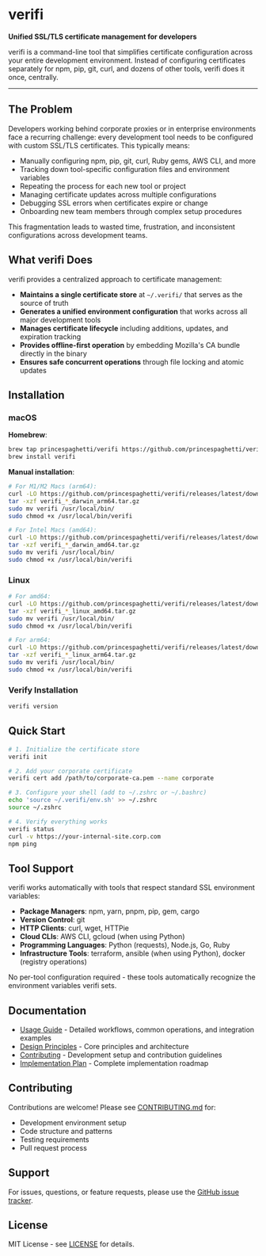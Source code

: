 # verifi

**Unified SSL/TLS certificate management for developers**

verifi is a command-line tool that simplifies certificate configuration across your entire development environment. Instead of configuring certificates separately for npm, pip, git, curl, and dozens of other tools, verifi does it once, centrally.

---

## The Problem

Developers working behind corporate proxies or in enterprise environments face a recurring challenge: every development tool needs to be configured with custom SSL/TLS certificates. This typically means:

- Manually configuring npm, pip, git, curl, Ruby gems, AWS CLI, and more
- Tracking down tool-specific configuration files and environment variables
- Repeating the process for each new tool or project
- Managing certificate updates across multiple configurations
- Debugging SSL errors when certificates expire or change
- Onboarding new team members through complex setup procedures

This fragmentation leads to wasted time, frustration, and inconsistent configurations across development teams.

## What verifi Does

verifi provides a centralized approach to certificate management:

- **Maintains a single certificate store** at `~/.verifi/` that serves as the source of truth
- **Generates a unified environment configuration** that works across all major development tools
- **Manages certificate lifecycle** including additions, updates, and expiration tracking
- **Provides offline-first operation** by embedding Mozilla's CA bundle directly in the binary
- **Ensures safe concurrent operations** through file locking and atomic updates

## Installation

### macOS

**Homebrew**:
```bash
brew tap princespaghetti/verifi https://github.com/princespaghetti/verifi
brew install verifi
```

**Manual installation**:
```bash
# For M1/M2 Macs (arm64):
curl -LO https://github.com/princespaghetti/verifi/releases/latest/download/verifi_*_darwin_arm64.tar.gz
tar -xzf verifi_*_darwin_arm64.tar.gz
sudo mv verifi /usr/local/bin/
sudo chmod +x /usr/local/bin/verifi

# For Intel Macs (amd64):
curl -LO https://github.com/princespaghetti/verifi/releases/latest/download/verifi_*_darwin_amd64.tar.gz
tar -xzf verifi_*_darwin_amd64.tar.gz
sudo mv verifi /usr/local/bin/
sudo chmod +x /usr/local/bin/verifi
```

### Linux

```bash
# For amd64:
curl -LO https://github.com/princespaghetti/verifi/releases/latest/download/verifi_*_linux_amd64.tar.gz
tar -xzf verifi_*_linux_amd64.tar.gz
sudo mv verifi /usr/local/bin/
sudo chmod +x /usr/local/bin/verifi

# For arm64:
curl -LO https://github.com/princespaghetti/verifi/releases/latest/download/verifi_*_linux_arm64.tar.gz
tar -xzf verifi_*_linux_arm64.tar.gz
sudo mv verifi /usr/local/bin/
sudo chmod +x /usr/local/bin/verifi
```

### Verify Installation

```bash
verifi version
```

## Quick Start

```bash
# 1. Initialize the certificate store
verifi init

# 2. Add your corporate certificate
verifi cert add /path/to/corporate-ca.pem --name corporate

# 3. Configure your shell (add to ~/.zshrc or ~/.bashrc)
echo 'source ~/.verifi/env.sh' >> ~/.zshrc
source ~/.zshrc

# 4. Verify everything works
verifi status
curl -v https://your-internal-site.corp.com
npm ping
```

## Tool Support

verifi works automatically with tools that respect standard SSL environment variables:

- **Package Managers**: npm, yarn, pnpm, pip, gem, cargo
- **Version Control**: git
- **HTTP Clients**: curl, wget, HTTPie
- **Cloud CLIs**: AWS CLI, gcloud (when using Python)
- **Programming Languages**: Python (requests), Node.js, Go, Ruby
- **Infrastructure Tools**: terraform, ansible (when using Python), docker (registry operations)

No per-tool configuration required - these tools automatically recognize the environment variables verifi sets.

## Documentation

- [Usage Guide](USAGE.md) - Detailed workflows, common operations, and integration examples
- [Design Principles](PRINCIPLES.md) - Core principles and architecture
- [Contributing](CONTRIBUTING.md) - Development setup and contribution guidelines
- [Implementation Plan](PLAN.md) - Complete implementation roadmap

## Contributing

Contributions are welcome! Please see [CONTRIBUTING.md](CONTRIBUTING.md) for:

- Development environment setup
- Code structure and patterns
- Testing requirements
- Pull request process

## Support

For issues, questions, or feature requests, please use the [GitHub issue tracker](https://github.com/princespaghetti/verifi/issues).

## License

MIT License - see [LICENSE](LICENSE) for details.

